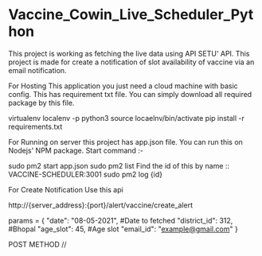 # Vaccine_Cowin_Live_Scheduler_Python

This project is working as fetching the live data using API SETU' API.
This project is made for create a notification of slot availability of vaccine via an email notification. 

For Hosting This application you just need a cloud machine with basic config.
This has requirement txt file. You can simply download all required package by this file. 

virtualenv localenv -p python3
source locaelnv/bin/activate
pip install -r requirements.txt

For Running on server this project has app.json file. You can run this on Nodejs' NPM package. 
Start command :- 

sudo pm2 start app.json
sudo pm2 list 
Find the id of this by name  :: VACCINE-SCHEDULER:3001
sudo pm2 log {id}

For Create Notification Use this api 

http://{server_address}:{port}/alert/vaccine/create_alert

params = {
    "date": "08-05-2021", #Date to fetched
    "district_id": 312, #Bhopal
    "age_slot": 45, #Age slot
    "email_id": "example@gmail.com"
}

POST METHOD //

